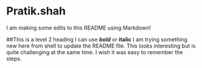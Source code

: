 # Pratik.shah

I am making some edits to this README using Markdown!

##This is a level 2 heading
I can use ***bold*** or **italic**
I am trying something new here
from shell to update the README file.
This looks interesting but is quite challenging at the same time. I wish it was easy to remember the steps.
